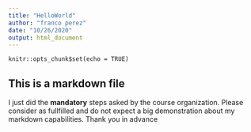 ```yaml
---
title: "HelloWorld"
author: "franco perez"
date: "10/26/2020"
output: html_document
---
```


```{r setup, include=FALSE}
knitr::opts_chunk$set(echo = TRUE)
```
## This is a markdown file
I just did the **mandatory** steps asked by the course organization. Please consider as fullfilled and do not expect a big demonstration about my markdown capabilities. Thank you in advance

